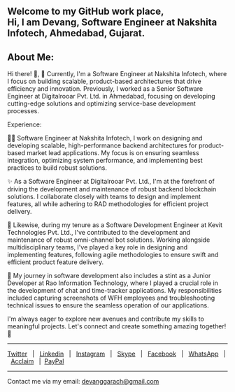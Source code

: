Welcome to my GitHub work place,<br/>
Hi, I am Devang, Software Engineer at Nakshita Infotech, Ahmedabad, Gujarat.
---
About Me:
---
Hi there! 👋,
🔭 Currently, I'm a Software Engineer at Nakshita Infotech, where I focus on building scalable, product-based architectures that drive efficiency and innovation. Previously, I worked as a Senior Software Engineer at Digitalrooar Pvt. Ltd. in Ahmedabad, focusing on developing cutting-edge solutions and optimizing service-base development processes.

Experience:

👨‍💻  Software Engineer at Nakshita Infotech, I work on designing and developing scalable, high-performance backend architectures for product-based market lead  applications. My focus is on ensuring seamless integration, optimizing system performance, and implementing best practices to build robust solutions.

✨ As a Software Engineer at Digitalrooar Pvt. Ltd., I'm at the forefront of driving the development and maintenance of robust backend blockchain solutions. I collaborate closely with teams to design and implement features, all while adhering to RAD methodologies for efficient project delivery.

🚀 Likewise, during my tenure as a Software Development Engineer at Kevit Technologies Pvt. Ltd., I've contributed to the development and maintenance of robust omni-channel bot solutions. Working alongside multidisciplinary teams, I've played a key role in designing and implementing features, following agile methodologies to ensure swift and efficient product feature delivery.

💼 My journey in software development also includes a stint as a Junior Developer at Rao Information Technology, where I played a crucial role in the development of chat and time-tracker applications. My responsibilities included capturing screenshots of WFH employees and troubleshooting technical issues to ensure the seamless operation of our applications.

I'm always eager to explore new avenues and contribute my skills to meaningful projects. Let's connect and create something amazing together! 🌟
___
[Twitter](https://x.com/devanggarach)&nbsp;&nbsp; | &nbsp;&nbsp;[Linkedin](https://in.linkedin.com/in/devanggarach)&nbsp;&nbsp; | &nbsp;&nbsp;[Instagram](https://www.instagram.com/devanggarach)&nbsp;&nbsp; | &nbsp;&nbsp;[Skype](https://join.skype.com/invite/uQPCGgh0rI9c)&nbsp;&nbsp; | &nbsp;&nbsp;[Facebook](https://www.facebook.com/devanggarach)&nbsp;&nbsp; | &nbsp;&nbsp;[WhatsApp](https://api.whatsapp.com/send?phone=+918460352525)&nbsp;&nbsp; | &nbsp;&nbsp;[Acclaim](https://www.youracclaim.com/users/devanggarach/badges)&nbsp;&nbsp; |&nbsp;&nbsp;[PayPal](https://www.paypal.me/devanggarach)&nbsp;&nbsp;
___
Contact me via my email: <devanggarach@gmail.com>
